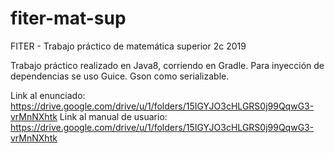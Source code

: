 # fiter-mat-sup
FITER - Trabajo práctico de matemática superior 2c 2019

Trabajo práctico realizado en Java8, corriendo en Gradle. Para inyección de dependencias se uso Guice. Gson como serializable.

Link al enunciado: https://drive.google.com/drive/u/1/folders/15IGYJO3cHLGRS0j99QqwG3-vrMnNXhtk
Link al manual de usuario: https://drive.google.com/drive/u/1/folders/15IGYJO3cHLGRS0j99QqwG3-vrMnNXhtk
